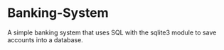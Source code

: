 # Banking-System
A simple banking system that uses SQL with the sqlite3 module to save accounts into a database. 
